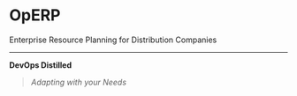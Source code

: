 OpERP
=====

Enterprise Resource Planning for Distribution Companies

____________________


<b>DevOps Distilled</b>


  > _Adapting with your Needs_
